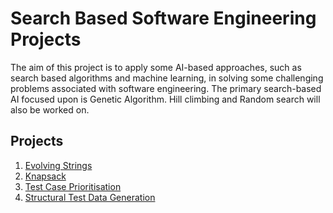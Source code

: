 # Search Based Software Engineering Projects

The aim of this project is to apply some AI-based approaches, such as search based algorithms and machine learning, in solving some challenging problems associated with software engineering. The primary search-based AI focused upon is Genetic Algorithm. Hill climbing and Random search will also be worked on.

## Projects

1. [Evolving Strings](./Evolving-Strings)
2. [Knapsack](./Knapsack)
3. [Test Case Prioritisation](./TCP)
4. [Structural Test Data Generation](./STDG)
